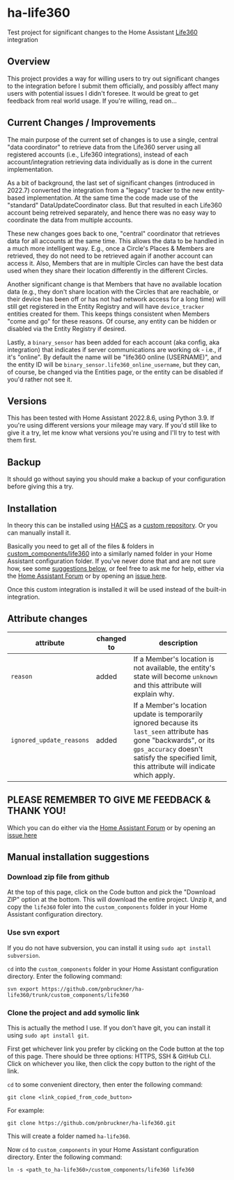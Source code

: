 # ha-life360
Test project for significant changes to the Home Assistant [Life360](https://www.home-assistant.io/integrations/life360) integration

## Overview

This project provides a way for willing users to try out significant changes to the integration
before I submit them officially, and possibly affect many users with potential issues I didn't foresee.
It would be great to get feedback from real world usage. If you're willing, read on...

## Current Changes / Improvements

The main purpose of the current set of changes is to use a single, central "data coordinator" to retrieve
data from the Life360 server using all registered accounts (i.e., Life360 integrations), instead of each
account/integration retrieving data individually as is done in the current implementation.

As a bit of background, the last set of significant changes (introduced in 2022.7) converted the integration from
a "legacy" tracker to the new entity-based implementation.
At the same time the code made use of the "standard" DataUpdateCoordinator class. But that resulted in each Life360
account being retreived separately, and hence there was no easy way to coordinate the data from multiple accounts.

These new changes goes back to one, "central" coordinator that retrieves data for all accounts at the same time.
This allows the data to be handled in a much more intelligent way. E.g., once a Circle's Places & Members are
retrieved, they do not need to be retrieved again if another account can access it. Also, Members that are in
multiple Circles can have the best data used when they share their location differently in the different Circles.

Another significant change is that Members that have no available location data (e.g., they don't share location
with the Circles that are reachable, or their device has been off or has not had network access for a long time)
will still get registered in the Entity Registry and will have `device_tracker` entities created for them. This
keeps things consistent when Members "come and go" for these reasons. Of course, any entity can be hidden or
disabled via the Entity Registry if desired.

Lastly, a `binary_sensor` has been added for each account (aka config, aka integration) that indicates
if server communications are working ok - i.e., if it's "online". By default the name will be
"life360 online (USERNAME)", and the entity ID will be `binary_sensor.life360_online_username`, but they can,
of course, be changed via the Entities page, or the entity can be disabled if you'd rather not see it.

## Versions

This has been tested with Home Assistant 2022.8.6, using Python 3.9. If you're using different versions your
mileage may vary. If you'd still like to give it a try, let me know what versions you're using and I'll try
to test with them first.

## Backup

It should go without saying you should make a backup of your configuration before giving this a try.

## Installation

In theory this can be installed using [HACS](https://hacs.xyz/) as a [custom repository](https://hacs.xyz/docs/faq/custom_repositories/).
Or you can manually install it.

Basically you need to get all of the files & folders in [custom_components/life360](custom_components/life360)
into a similarly named folder in your Home Assistant configuration folder. If you've never done that and are
not sure how, see some [suggestions below](#installation-suggestions), or feel free to ask me for help, either via the
[Home Assistant Forum](https://community.home-assistant.io/u/pnbruckner/summary) or by opening an
[issue here](https://github.com/pnbruckner/ha-life360/issues).

Once this custom integration is installed it will be used instead of the built-in integration.

## Attribute changes

attribute | changed to | description
-|-|-
`reason` | added | If a Member's location is not available, the entity's state will become `unknown` and this attribute will explain why.
`ignored_update_reasons` | added | If a Member's location update is temporarily ignored because its `last_seen` attribute has gone "backwards", or its `gps_accuracy` doesn't satisfy the specified limit, this attribute will indicate which apply.

## PLEASE REMEMBER TO GIVE ME FEEDBACK & THANK YOU!

Which you can do either via the [Home Assistant Forum](https://community.home-assistant.io/t/life360-conversion-to-entity-based-device-tracker-testers-needed/422454)
or by opening an [issue here](https://github.com/pnbruckner/ha-life360/issues)

## Manual installation suggestions

### Download zip file from github

At the top of this page, click on the Code button and pick the "Download ZIP" option at the bottom.
This will download the entire project. Unzip it, and copy the `life360` foler into the `custom_components`
folder in your Home Assistant configuration directory.

### Use svn export

If you do not have subversion, you can install it using `sudo apt install subversion`.

`cd` into the `custom_components` folder in your Home Assistant configuration directory.
Enter the following command:

```
svn export https://github.com/pnbruckner/ha-life360/trunk/custom_components/life360
```

### Clone the project and add symolic link

This is actually the method I use. If you don't have git, you can install it using `sudo apt install git`.

First get whichever link you prefer by clicking on the Code button at the top of this page.
There should be three options: HTTPS, SSH & GitHub CLI. Click on whichever you like,
then click the copy button to the right of the link.

`cd` to some convenient directory, then enter the following command:

```
git clone <link_copied_from_code_button>
```
For example:
```
git clone https://github.com/pnbruckner/ha-life360.git
```
This will create a folder named `ha-life360`.

Now `cd` to `custom_components` in your Home Assistant configuration directory.
Enter the following command:

```
ln -s <path_to_ha-life360>/custom_components/life360 life360
```

